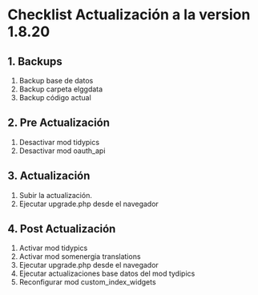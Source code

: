 # Checklist Actualización a la version 1.8.20

## 1. Backups
  1. Backup base de datos
  2. Backup carpeta elggdata
  3. Backup código actual

## 2. Pre Actualización
  1. Desactivar mod tidypics
  2. Desactivar mod oauth_api

## 3. Actualización
  1. Subir la actualización.
  2. Ejecutar upgrade.php desde el navegador

## 4. Post Actualización
  1. Activar mod tidypics
  2. Activar mod somenergia translations
  3. Ejecutar upgrade.php desde el navegador
  4. Ejecutar actualizaciones base datos del mod tydipics
  5. Reconfigurar mod custom_index_widgets
